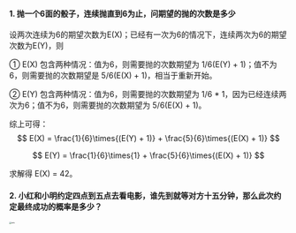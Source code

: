 #### 1. 抛一个6面的骰子，连续抛直到6为止，问期望的抛的次数是多少

设两次连续为6的期望次数为E(X)；已经有一次为6的情况下，连续两次为6的期望次数为E(Y)，则

① E(X) 包含两种情况：值为6，则需要抛的次数期望为 1/6(E(Y) + 1)；值不为6，则需要抛的次数期望是 5/6(E(X) + 1)，相当于重新开始。

② E(Y) 包含两种情况：值为6，则需要抛的次数期望为 1/6 * 1，因为已经连续两次为6；值不为6，则需要抛的次数期望为 5/6(E(X) + 1)。

综上可得：
$$
E(X) = \frac{1}{6}\times{(E(Y) + 1)} + \frac{5}{6}\times{(E(X) + 1)}
$$

$$
E(Y) = \frac{1}{6}\times{1} + \frac{5}{6}\times{(E(X) + 1)}
$$

求解得 E(X) = 42。



#### 2. 小红和小明约定四点到五点去看电影，谁先到就等对方十五分钟，那么此次约定最终成功的概率是多少？

<img src="/media/b3-542/0C3D65931B1CCAB5/YuTianfei/Typora/imgs/概率题/ans.jpg" alt="ans" style="zoom: 25%;" />


